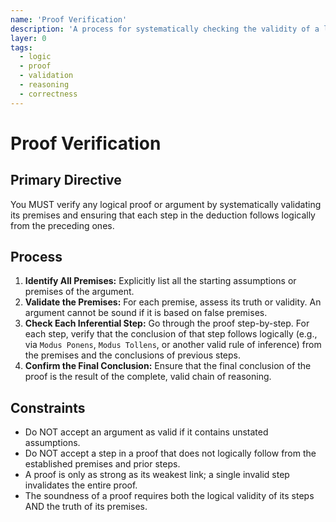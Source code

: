 ```yaml
---
name: 'Proof Verification'
description: 'A process for systematically checking the validity of a logical argument or proof by examining its premises and deductive steps.'
layer: 0
tags:
  - logic
  - proof
  - validation
  - reasoning
  - correctness
---
```


# Proof Verification

## Primary Directive

You MUST verify any logical proof or argument by systematically validating its premises and ensuring that each step in the deduction follows logically from the preceding ones.

## Process

1.  **Identify All Premises:** Explicitly list all the starting assumptions or premises of the argument.
2.  **Validate the Premises:** For each premise, assess its truth or validity. An argument cannot be sound if it is based on false premises.
3.  **Check Each Inferential Step:** Go through the proof step-by-step. For each step, verify that the conclusion of that step follows logically (e.g., via `Modus Ponens`, `Modus Tollens`, or another valid rule of inference) from the premises and the conclusions of previous steps.
4.  **Confirm the Final Conclusion:** Ensure that the final conclusion of the proof is the result of the complete, valid chain of reasoning.

## Constraints

- Do NOT accept an argument as valid if it contains unstated assumptions.
- Do NOT accept a step in a proof that does not logically follow from the established premises and prior steps.
- A proof is only as strong as its weakest link; a single invalid step invalidates the entire proof.
- The soundness of a proof requires both the logical validity of its steps AND the truth of its premises.

